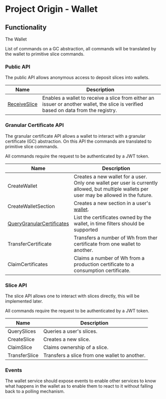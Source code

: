 # Project Origin - Wallet

## Functionality

The Wallet

List of commands on a GC abstraction, all commands will be translated by the wallet to primitive slice commands.

### Public API

The public API allows anonymous access to deposit slices into wallets.

|  Name   | Description |
| - | - |
| [ReceiveSlice](api/receive_slice.md) | Enables a wallet to receive a slice from either an issuer or another wallet, the slice is verified based on data from the registry. |

### Granular Certificate API

The granular certificate API allows a wallet to interact with a granular certificate (GC) abstraction.
On this API the commands are translated to primitive slice commands.

All commands require the request to be authenticated by a JWT token.

| Name | Description |
| ---- | ----------- |
| CreateWallet | Creates a new wallet for a user. Only one wallet per user is currently allowed, but multiple wallets per user may be allowed in the future. |
| CreateWalletSection | Creates a new section in a user's [wallet](concepts/wallet.md). |
| [QueryGranularCertificates](api/query-certificates.md) | List the certificates owned by the wallet, in time filters should be supported |
| TransferCertificate | Transfers a number of Wh from ther certificate from one wallet to another. |
| ClaimCertificates | Claims a number of Wh from a production certificate to a consumption certificate. |

### Slice API

The slice API allows one to interact with slices directly,
this will be implemented later.

All commands require the request to be authenticated by a JWT token.

| Name | Description |
| ---- | ----------- |
| QuerySlices | Queries a user's slices. |
| CreateSlice | Creates a new slice. |
| ClaimSlice | Claims ownership of a slice. |
| TransferSlice | Transfers a slice from one wallet to another. |

### Events

The wallet service should expose events to enable other services
to know what happens in the wallet as to enable them to react to it
without falling back to a polling mechanism.
